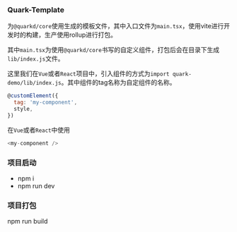 ### Quark-Template

为`@quarkd/core`使用生成的模板文件，其中入口文件为`main.tsx`，使用vite进行开发时的构建，生产使用rollup进行打包。

其中`main.tsx`为使用`@quarkd/core`书写的自定义组件，打包后会在目录下生成`lib/index.js`文件。

这里我们在`Vue`或者`React`项目中，引入组件的方式为`import quark-demo/lib/index.js`。其中组件的tag名称为自定组件的名称。
```javascript
@customElement({
  tag: 'my-component',
  style,
})
```
在`Vue`或者`React`中使用
```javascript
<my-component />
```



### 项目启动

- npm i
- npm run dev

### 项目打包
npm run build